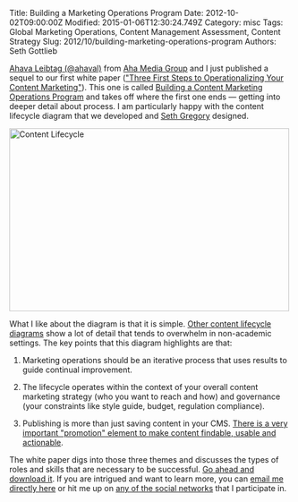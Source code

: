 Title: Building a Marketing Operations Program
Date: 2012-10-02T09:00:00Z
Modified: 2015-01-06T12:30:24.749Z
Category: misc
Tags: Global Marketing Operations, Content Management Assessment, Content Strategy
Slug: 2012/10/building-marketing-operations-program
Authors: Seth Gottlieb

[Ahava Leibtag (@ahaval)](https://twitter.com/ahaval) from [Aha Media Group](http://www.ahamediagroup.com/) and I just published a sequel to our first white paper (["Three First Steps to Operationalizing Your Content Marketing"](http://info.lionbridge.com/content-marketing-operations-ebook.html?utm_name=contentoperationsebook&amp;utm_source=contenthere&amp;utm_medium=blog)). This one is called [Building a Content Marketing Operations Program](http://info.lionbridge.com/Marketing_Operations_Whitepaper.html?utm_name=marketingoperationsebook&amp;utm_source=contenthere&amp;utm_medium=blog) and takes off where the first one ends — getting into deeper detail about process. I am particularly happy with the content lifecycle diagram that we developed and [Seth Gregory](http://www.sethgregorydesign.com/) designed.   

<a href="http://www.flickr.com/photos/sggottlieb/8029565032/" title="Content Lifecycle by sggottlieb, on Flickr"><img alt="Content Lifecycle" height="327" src="http://farm9.staticflickr.com/8311/8029565032_691babdb7a.jpg" width="500"/></a>  

What I like about the diagram is that it is simple. [Other content lifecycle diagrams](http://www.cmsconsultants.org/resources/poster/) show a lot of detail that tends to overwhelm in non-academic settings. The key points that this diagram highlights are that:

  

1.   Marketing operations should be an iterative process that uses results to guide continual improvement.  
    
2.   The lifecycle operates within the context of your overall content marketing strategy (who you want to reach and how) and governance (your constraints like style guide, budget, regulation compliance).  
    
3.   Publishing is more than just saving content in your CMS. [There is a very important "promotion" element to make content findable, usable and actionable](http://www.contenthere.net/2012/09/the-three-qualities-of-effective-publishing-findable-usable-and-actionable.html).   
    

  

The white paper digs into those three themes and discusses the types of roles and skills that are necessary to be successful. [Go ahead and download it](http://info.lionbridge.com/Marketing_Operations_Whitepaper.html?utm_name=marketingoperationsebook&amp;utm_source=contenthere&amp;utm_medium=blog). If you are intrigued and want to learn more, you can [email me directly here](http://www.contenthere.net/contact) or hit me up on [any of the social networks](http://www.sethgottlieb.com/social/index.html) that I participate in.
